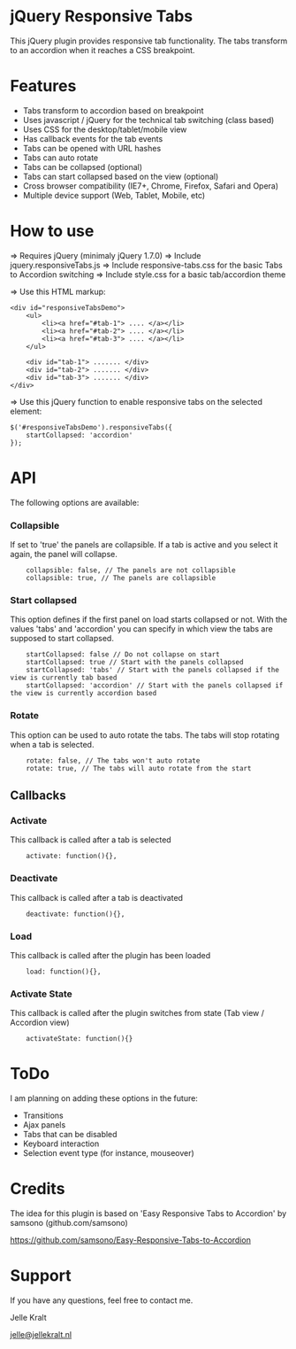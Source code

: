 jQuery Responsive Tabs
==============

This jQuery plugin provides responsive tab functionality. The tabs transform to an accordion when it reaches a CSS breakpoint.


Features
=========

+ Tabs transform to accordion based on breakpoint
+ Uses javascript / jQuery for the technical tab switching (class based)
+ Uses CSS for the desktop/tablet/mobile view
+ Has callback events for the tab events
+ Tabs can be opened with URL hashes
+ Tabs can auto rotate
+ Tabs can be collapsed (optional)
+ Tabs can start collapsed based on the view (optional)
+ Cross browser compatibility (IE7+, Chrome, Firefox, Safari and Opera)
+ Multiple device support (Web, Tablet, Mobile, etc)


How to use
==========

=> Requires jQuery (minimaly jQuery 1.7.0)
=> Include jquery.responsiveTabs.js
=> Include responsive-tabs.css for the basic Tabs to Accordion switching
=> Include style.css for a basic tab/accordion theme

=> Use this HTML markup:

    <div id="responsiveTabsDemo">          
        <ul>
            <li><a href="#tab-1"> .... </a></li>
            <li><a href="#tab-2"> .... </a></li>
            <li><a href="#tab-3"> .... </a></li>
        </ul> 
                                                
        <div id="tab-1"> ....... </div>
        <div id="tab-2"> ....... </div>
        <div id="tab-3"> ....... </div>
    </div>    
    
=> Use this jQuery function to enable responsive tabs on the selected element:

    $('#responsiveTabsDemo').responsiveTabs({
        startCollapsed: 'accordion'
    });
    
API
===

The following options are available:

### Collapsible
If set to 'true' the panels are collapsible. If a tab is active and you select it again, the panel will collapse.

        collapsible: false, // The panels are not collapsible
        collapsible: true, // The panels are collapsible

### Start collapsed
This option defines if the first panel on load starts collapsed or not. With the values 'tabs' and 'accordion' you can specify in which view the tabs are supposed to start collapsed.

        startCollapsed: false // Do not collapse on start
        startCollapsed: true // Start with the panels collapsed
        startCollapsed: 'tabs' // Start with the panels collapsed if the view is currently tab based
        startCollapsed: 'accordion' // Start with the panels collapsed if the view is currently accordion based
        
### Rotate
This option can be used to auto rotate the tabs. The tabs will stop rotating when a tab is selected.

        rotate: false, // The tabs won't auto rotate
        rotate: true, // The tabs will auto rotate from the start

Callbacks
---------

### Activate
This callback is called after a tab is selected

        activate: function(){},
        
### Deactivate
This callback is called after a tab is deactivated

        deactivate: function(){},

### Load
This callback is called after the plugin has been loaded

        load: function(){},
        
### Activate State
This callback is called after the plugin switches from state (Tab view / Accordion view)

        activateState: function(){}

ToDo
====
I am planning on adding these options in the future:
- Transitions
- Ajax panels
- Tabs that can be disabled
- Keyboard interaction
- Selection event type (for instance, mouseover)

Credits
=========
The idea for this plugin is based on 'Easy Responsive Tabs to Accordion' by samsono (github.com/samsono)

https://github.com/samsono/Easy-Responsive-Tabs-to-Accordion 

Support
=======
If you have any questions, feel free to contact me.

Jelle Kralt

jelle@jellekralt.nl
